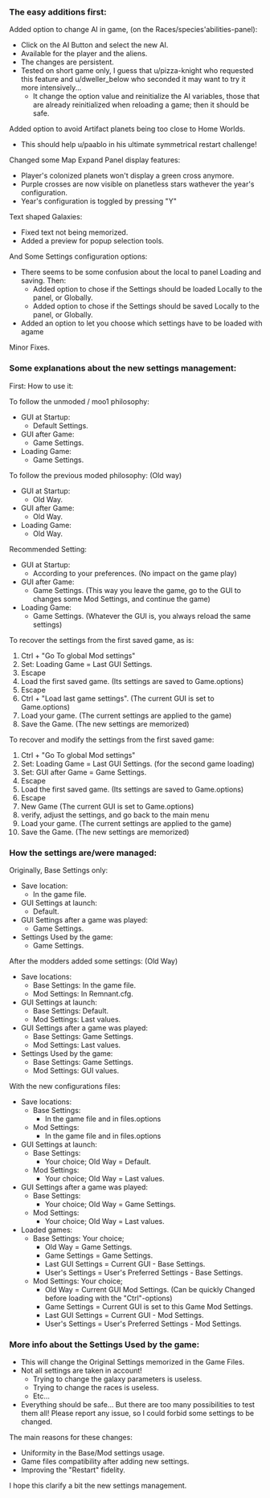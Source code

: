### The easy additions first:

Added option to change AI in game, (on the Races/species'abilities-panel):
  - Click on the AI Button and select the new AI.
  - Available for the player and the aliens.
  - The changes are persistent.
  - Tested on short game only, I guess that u/pizza-knight who requested this feature and u/dweller_below who seconded it may want to try it more intensively...
    - It change the option value and reinitialize the AI variables, those that are already reinitialized when reloading a game; then it should be safe.

Added option to avoid Artifact planets being too close to Home Worlds.
  - This should help u/paablo in his ultimate symmetrical restart challenge!

Changed some Map Expand Panel display features:
  - Player's colonized planets won't display a green cross anymore.
  - Purple crosses are now visible on planetless stars wathever the year's configuration.
  - Year's  configuration is toggled by pressing "Y"

Text shaped Galaxies:
  - Fixed text not being memorized.
  - Added a preview for popup selection tools.

And Some Settings configuration options:
  - There seems to be some confusion about the local to panel Loading and saving. Then:
    - Added option to chose if the Settings should be loaded Locally to the panel, or Globally.
    - Added option to chose if the Settings should be saved Locally to the panel, or Globally.
  - Added an option to let you choose which settings have to be loaded with agame

Minor Fixes.

### Some explanations about the new settings management:

First: How to use it:

To follow the unmoded / moo1 philosophy:
  - GUI at Startup:
    - Default Settings.
  - GUI after Game:
    - Game Settings.
  - Loading Game:
    - Game Settings.

To follow the previous moded philosophy: (Old way)
  - GUI at Startup:
    - Old Way.
  - GUI after Game:
    - Old Way.
  - Loading Game:
    - Old Way.

Recommended Setting:
  - GUI at Startup:
    - According to your preferences. (No impact on the game play)
  - GUI after Game:
    - Game Settings. (This way you leave the game, go to the GUI to changes some Mod Settings, and continue the game)
  - Loading Game:
    - Game Settings. (Whatever the GUI is, you always reload the same settings)

To recover the settings from the first saved game, as is:
  1.  Ctrl + "Go To global Mod settings"
  2.  Set: Loading Game = Last GUI Settings.
  3.  Escape
  4.  Load the first saved game. (Its settings are saved to Game.options)
  5.  Escape
  6.  Ctrl + "Load last game settings". (The current GUI is set to Game.options)
  7.  Load your game. (The current settings are applied to the game)
  8.  Save the Game. (The new settings are memorized)

To recover and modify the settings from the first saved game:
  1.  Ctrl + "Go To global Mod settings"
  2.  Set: Loading Game = Last GUI Settings. (for the second game loading)
  3.  Set: GUI after Game = Game Settings.
  4.  Escape
  4.  Load the first saved game. (Its settings are saved to Game.options)
  5.  Escape
  6.  New Game  (The current GUI is set to Game.options)
  7.  verify, adjust the settings, and go back to the main menu
  8.  Load your game. (The current settings are applied to the game)
  9.  Save the Game. (The new settings are memorized)

### How the settings are/were managed:

Originally, Base Settings only:
  - Save location:
    - In the game file.
  - GUI Settings at launch:
    - Default.
  - GUI Settings after a game was played:
    - Game Settings.
  - Settings Used by the game:
    - Game Settings.

After the modders added some settings: (Old Way)
  - Save locations:
    - Base Settings: In the game file.
    - Mod Settings: In Remnant.cfg.
  - GUI Settings at launch:
    - Base Settings: Default.
    - Mod Settings: Last values.
  - GUI Settings after a game was played:
    - Base Settings: Game Settings.
    - Mod Settings: Last values.
  - Settings Used by the game:
    - Base Settings: Game Settings.
    - Mod Settings: GUI values.
  
With the new configurations files:
  - Save locations:
    - Base Settings:
      - In the game file and in files.options
    - Mod Settings:
      - In the game file and in files.options
  - GUI Settings at launch:
    - Base Settings:
      - Your choice; Old Way = Default.
    - Mod Settings:
      - Your choice; Old Way = Last values.
  - GUI Settings after a game was played:
    - Base Settings:
      - Your choice; Old Way = Game Settings.
    - Mod Settings:
      - Your choice; Old Way = Last values.
  - Loaded games:
    - Base Settings: Your choice;
      - Old Way = Game Settings.
      - Game Settings = Game Settings.
      - Last GUI Settings = Current GUI - Base Settings.
      - User's Settings = User's Preferred Settings - Base Settings.      
    - Mod Settings: Your choice;
      - Old Way = Current GUI Mod Settings. (Can be quickly Changed before loading with the "Ctrl"-options)
      - Game Settings = Current GUI is set to this Game Mod Settings.
      - Last GUI Settings = Current GUI - Mod Settings.
      - User's Settings = User's Preferred Settings - Mod Settings.      

### More info about the Settings Used by the game:

- This will change the Original Settings memorized in the Game Files.
- Not all settings are taken in account!
  - Trying to change the galaxy parameters is useless.
  - Trying to change the races is useless.
  - Etc...
- Everything should be safe... But there are too many possibilities to test them all! Please report any issue, so I could forbid some settings to be changed.

The main reasons for these changes:
  - Uniformity in the Base/Mod settings usage.
  - Game files compatibility after adding new settings.
  - Improving the "Restart" fidelity.

I hope this clarify a bit the new settings management.
